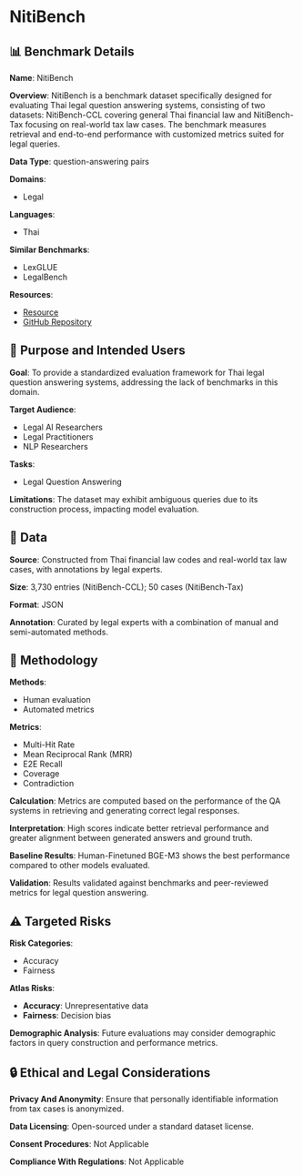 # NitiBench

## 📊 Benchmark Details

**Name**: NitiBench

**Overview**: NitiBench is a benchmark dataset specifically designed for evaluating Thai legal question answering systems, consisting of two datasets: NitiBench-CCL covering general Thai financial law and NitiBench-Tax focusing on real-world tax law cases. The benchmark measures retrieval and end-to-end performance with customized metrics suited for legal queries.

**Data Type**: question-answering pairs

**Domains**:
- Legal

**Languages**:
- Thai

**Similar Benchmarks**:
- LexGLUE
- LegalBench

**Resources**:
- [Resource](https://huggingface.co/datasets/VISAI-AI/nitibench)
- [GitHub Repository](https://github.com/vistec-ai/nitibench)

## 🎯 Purpose and Intended Users

**Goal**: To provide a standardized evaluation framework for Thai legal question answering systems, addressing the lack of benchmarks in this domain.

**Target Audience**:
- Legal AI Researchers
- Legal Practitioners
- NLP Researchers

**Tasks**:
- Legal Question Answering

**Limitations**: The dataset may exhibit ambiguous queries due to its construction process, impacting model evaluation.

## 💾 Data

**Source**: Constructed from Thai financial law codes and real-world tax law cases, with annotations by legal experts.

**Size**: 3,730 entries (NitiBench-CCL); 50 cases (NitiBench-Tax)

**Format**: JSON

**Annotation**: Curated by legal experts with a combination of manual and semi-automated methods.

## 🔬 Methodology

**Methods**:
- Human evaluation
- Automated metrics

**Metrics**:
- Multi-Hit Rate
- Mean Reciprocal Rank (MRR)
- E2E Recall
- Coverage
- Contradiction

**Calculation**: Metrics are computed based on the performance of the QA systems in retrieving and generating correct legal responses.

**Interpretation**: High scores indicate better retrieval performance and greater alignment between generated answers and ground truth.

**Baseline Results**: Human-Finetuned BGE-M3 shows the best performance compared to other models evaluated.

**Validation**: Results validated against benchmarks and peer-reviewed metrics for legal question answering.

## ⚠️ Targeted Risks

**Risk Categories**:
- Accuracy
- Fairness

**Atlas Risks**:
- **Accuracy**: Unrepresentative data
- **Fairness**: Decision bias

**Demographic Analysis**: Future evaluations may consider demographic factors in query construction and performance metrics.

## 🔒 Ethical and Legal Considerations

**Privacy And Anonymity**: Ensure that personally identifiable information from tax cases is anonymized.

**Data Licensing**: Open-sourced under a standard dataset license.

**Consent Procedures**: Not Applicable

**Compliance With Regulations**: Not Applicable
